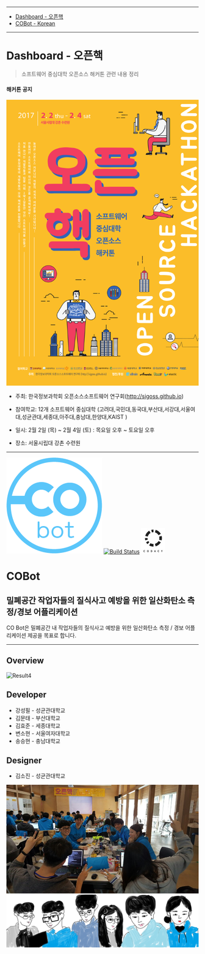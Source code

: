 ----

<!-- TOC depthFrom:1 depthTo:1 withLinks:1 updateOnSave:1 orderedList:0 -->

- [Dashboard - 오픈핵](#dashboard)
- [COBot - Korean](#cobot-korean)

<!-- /TOC -->

----

# <a name="dashboard">Dashboard - 오픈핵

> 소프트웨어 중심대학 오픈소스 해커톤 관련 내용 정리

#### 해커톤 공지

![Result1](./assets/img/oss_hack_poster.png)

* 주최: 한국정보과학회 오픈소스소프트웨어 연구회(http://sigoss.github.io)

* 참여학교: 12개 소프트웨어 중심대학 (고려대,국민대,동국대,부산대,서강대,서울여대,성균관대,세종대,아주대,충남대,한양대,KAIST )

* 일시: 2월 2일 (목) ~ 2월 4일 (토) : 목요일 오후 ~ 토요일 오후

* 장소: 서울시립대 강촌 수련원

---

![Result2](./assets/img/logo.png)
[![Build Status](https://travis-ci.org/SoJungOpenHack/CO_Bot.svg?branch=master)](https://travis-ci.org/SoJungOpenHack/CO_Bot)
[![Result3](./assets/img/codacy.png)](https://www.codacy.com/app/Larva/CO_Bot/dashboard) <br/>
# <a name="cobot-korean">COBot </a> <br/>
## 밀폐공간 작업자들의 질식사고 예방을 위한 일산화탄소 측정/경보 어플리케이션

CO Bot은 밀폐공간 내 작업자들의 질식사고 예방을 위한 일산화탄소 측정 / 경보 어플리케이션 제공을 목표로 합니다.

----
## Overview

![Result4](./assets/img/OpenHackArc.png)

## Developer
 * 강성필 - 성균관대학교
 * 김문태 - 부산대학교
 * 김효준 - 세종대학교
 * 변소현 - 서울여자대학교
 * 송승현 - 충남대학교
 
## Designer
 * 김소진 - 성균관대학교

![Result5](./assets/img/team_people.jpg)
![Result6](./assets/img/caricature.png)
